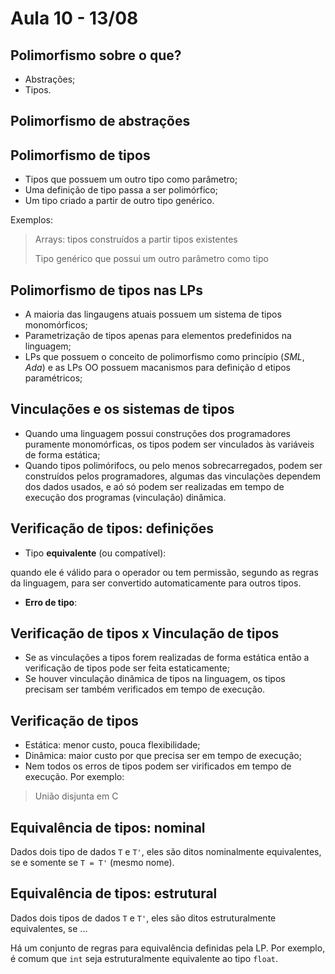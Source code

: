 # Aula 10 - 13/08

## Polimorfismo sobre o que?

* Abstrações;
* Tipos.

## Polimorfismo de abstrações



## Polimorfismo de tipos

* Tipos que possuem um outro tipo como parâmetro;
* Uma definição de tipo passa a ser polimórfico;
* Um tipo criado a partir de outro tipo genérico.

Exemplos:
> Arrays: tipos construídos a partir tipos existentes
> 
> Tipo genérico que possui um outro parâmetro como tipo

## Polimorfismo de tipos nas LPs

* A maioria das lingaugens atuais possuem um sistema de tipos monomórficos;
* Parametrização de tipos apenas para elementos predefinidos na linguagem;
* LPs que possuem o conceito de polimorfismo como princípio (*SML*, *Ada*) e as LPs OO possuem macanismos para definição d etipos paramétricos;

## Vinculações e os sistemas de tipos

* Quando uma linguagem possui construções dos programadores puramente monomórficas, os tipos podem ser vinculados às variáveis de forma estática;
* Quando tipos polimórifocs, ou pelo menos sobrecarregados, podem ser construídos pelos programadores, algumas das vinculações dependem dos dados usados, e aó só podem ser realizadas em tempo de execução dos programas (vinculação) dinâmica.

## Verificação de tipos: definições

* Tipo **equivalente** (ou compatível):

quando ele é válido para o operador ou tem permissão, segundo as regras da linguagem, para ser convertido automaticamente para outros tipos.

* **Erro de tipo**:

## Verificação de tipos x Vinculação de tipos

* Se as vinculações a tipos forem realizadas de forma estática então a verificação de tipos pode ser feita estaticamente;
* Se houver vinculação dinâmica de tipos na linguagem, os tipos precisam ser também verificados em tempo de execução.

## Verificação de tipos

* Estática: menor custo, pouca flexibilidade;
* Dinâmica: maior custo por que precisa ser em tempo de execução;
* Nem todos os erros de tipos podem ser virificados em tempo de execução. Por exemplo:
> União disjunta em C

## Equivalência de tipos: nominal

Dados dois tipo de dados `T` e `T'`, eles são ditos nominalmente equivalentes, se e somente se `T = T'` (mesmo nome).

## Equivalência de tipos: estrutural

Dados dois tipos de dados `T` e `T'`, eles são ditos estruturalmente equivalentes, se ...

Há um conjunto de regras para equivalência definidas pela LP. Por exemplo, é comum que `int` seja estruturalmente equivalente ao tipo `float`.
